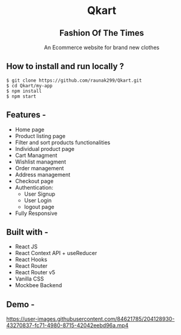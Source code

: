 <!-- ## E-Commerce Backend

This folder contains the Mock Backend created for E-Commerce App. It contains different API end-points and database configuration for building E-Commerce; so that you can focus on building Frontend. -->
<div align="center">

# Qkart

## Fashion Of The Times

An Ecommerce website for brand new clothes

</div>

## **How to install and run locally ?**

```
$ git clone https://github.com/raunak299/Qkart.git
$ cd Qkart/my-app
$ npm install
$ npm start
```

## **Features -**

- Home page
- Product listing page
- Filter and sort products functionalities
- Individual product page
- Cart Managment
- Wishlist managment
- Order management
- Address management
- Checkout page
- Authentication:
  - User Signup
  - User Login
  - logout page
- Fully Responsive

## **Built with -**

- React JS
- React Context API + useReducer
- React Hooks
- React Router
- React Router v5
- Vanilla CSS
- Mockbee Backend


## **Demo -**

https://user-images.githubusercontent.com/84621785/204128930-43270837-fc71-4980-8715-42042eebd96a.mp4
